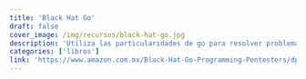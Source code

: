 ```yaml
---
title: 'Black Hat Go'
draft: false
cover_image: /img/recursos/black-hat-go.jpg
description: 'Utiliza las particularidades de go para resolver problemas típicos de pentesting, brute force, etc…'
categories: ['libros']
link: 'https://www.amazon.com.mx/Black-Hat-Go-Programming-Pentesters/dp/1593278659'
---
```

